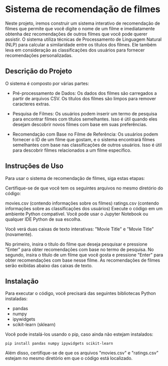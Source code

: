 # Sistema de recomendação de filmes
Neste projeto, iremos construir um sistema interativo de recomendação de filmes que permite que você digite o nome de um filme e imediatamente obtenha dez recomendações de outros filmes que você pode querer assistir. 
O sistema utiliza técnicas de Processamento de Linguagem Natural (NLP) para calcular a similaridade entre os títulos dos filmes. Ele também leva em consideração as classificações dos usuários para fornecer recomendações personalizadas.

## Descrição do Projeto
O sistema é composto por várias partes:

* Pré-processamento de Dados: Os dados dos filmes são carregados a partir de arquivos CSV. Os títulos dos filmes são limpos para remover caracteres extras.

* Pesquisa de Filmes: Os usuários podem inserir um termo de pesquisa para encontrar filmes com títulos semelhantes. Isso é útil quando eles desejam descobrir novos filmes com base em suas preferências.

* Recomendação com Base no Filme de Referência: Os usuários podem fornecer o ID de um filme que gostam, e o sistema encontrará filmes semelhantes com base nas classificações de outros usuários. Isso é útil para descobrir filmes relacionados a um filme específico.

## Instruções de Uso
Para usar o sistema de recomendação de filmes, siga estas etapas:

Certifique-se de que você tem os seguintes arquivos no mesmo diretório do código:

movies.csv (contendo informações sobre os filmes)
ratings.csv (contendo informações sobre as classificações dos usuários)
Execute o código em um ambiente Python compatível. Você pode usar o Jupyter Notebook ou qualquer IDE Python de sua escolha.

Você verá duas caixas de texto interativas: "Movie Title" e "Movie Title" (novamente).

No primeiro, insira o título do filme que deseja pesquisar e pressione "Enter" para obter recomendações com base no termo de pesquisa.
No segundo, insira o título de um filme que você gosta e pressione "Enter" para obter recomendações com base nesse filme.
As recomendações de filmes serão exibidas abaixo das caixas de texto.

## Instalação
Para executar o código, você precisará das seguintes bibliotecas Python instaladas:

* pandas
* numpy
* ipywidgets
* scikit-learn (sklearn)
  
Você pode instalá-los usando o pip, caso ainda não estejam instalados:
```
pip install pandas numpy ipywidgets scikit-learn
```
Além disso, certifique-se de que os arquivos "movies.csv" e "ratings.csv" estejam no mesmo diretório em que o código está localizado.
